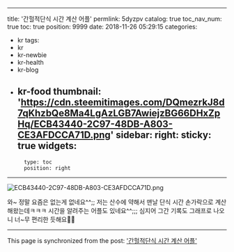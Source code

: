 
---
title: '간헐적단식 시간 계산 어플'
permlink: 5dyzpv
catalog: true
toc_nav_num: true
toc: true
position: 9999
date: 2018-11-26 05:29:15
categories:
- kr
tags:
- kr
- kr-newbie
- kr-health
- kr-blog
- kr-food
thumbnail: 'https://cdn.steemitimages.com/DQmezrkJ8d7qKhzbQe8Ma4LgAzLGB7AwiejzBG66DHxZpHq/ECB43440-2C97-48DB-A803-CE3AFDCCA71D.png'
sidebar:
    right:
        sticky: true
widgets:
    -
        type: toc
        position: right
---


![ECB43440-2C97-48DB-A803-CE3AFDCCA71D.png](https://cdn.steemitimages.com/DQmezrkJ8d7qKhzbQe8Ma4LgAzLGB7AwiejzBG66DHxZpHq/ECB43440-2C97-48DB-A803-CE3AFDCCA71D.png)

와~ 정말 요즘은 없는게 없네요^^;; 
저는 산수에 약해서 맨날 단식 시간 손가락으로 계산해왔는데ㅋㅋㅋ 시간을 알려주는 어플도 있네요^^;;; 심지어 그간 기록도 그래프로 나오니 너~무 편리한 듯해요👍🏼

- - -

This page is synchronized from the post: ['간헐적단식 시간 계산 어플'](https://steemit.com/@loveecho/5dyzpv)
